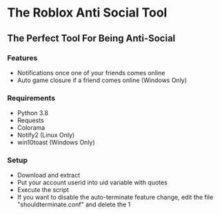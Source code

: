 # The Roblox Anti Social Tool
## The Perfect Tool For Being Anti-Social

### Features

* Notifications once one of your friends comes online
* Auto game closure if a friend comes online (Windows Only)

### Requirements

* Python 3.8
* Requests
* Colorama
* Notify2 (Linux Only)
* win10toast (Windows Only)

### Setup

* Download and extract
* Put your account userid into uid variable with quotes
* Execute the script
* If you want to disable the auto-terminate feature change, edit the file "shouldterminate.conf" and delete the 1
